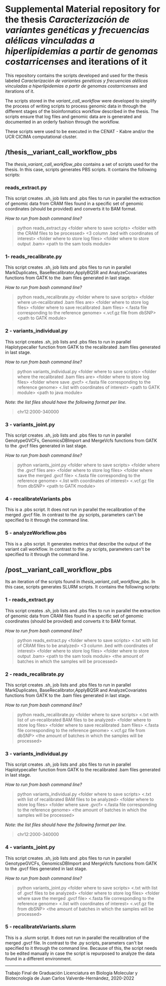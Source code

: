 # Supplemental Material repository for the thesis *Caracterización de variantes genéticas y frecuencias alélicas vinculadas a hiperlipidemias a partir de genomas costarricenses* and iterations of it

This repository contains the scripts developed and used for the thesis labeled *Caracterización de variantes genéticas y frecuencias alélicas vinculadas a hiperlipidemias a partir de genomas costarricenses* and iterations of it. 

The scripts stored in the *variant_call_workflow* were developed to simplify the process of writing scripts to process genomic data in through the different stages of the bioinformatics workflow described in the thesis. The scripts ensure that log files and genomic data are is generated and documented in an orderly fashion through the workflow.

These scripts were used to be executed in the CENAT - Kabre and/or the UCR CICIMA computational cluster.

## **/thesis__variant_call_workflow_pbs**
The *thesis_variant_call_workflow_pbs* contains a set of scripts used for the thesis. In this case, scripts generates PBS scripts. It contains the following scripts:
### reads_extract.py

This script creates .sh, job lists and .pbs files to run in parallel the extraction of genomic data from CRAM files found in a specific set of genomic coordinates (should be provided) and converts it to BAM format.

*How to run from bash command line?*

> python reads_extract.py \<folder where to save scripts\> \<folder with the CRAM files to be processed\> \<3 column .bed with coordinates of interest\> \<folder where to store log files\> \<folder where to store output .bam\> \<path to the sam tools module\>

 ### 1- **reads_recalibrate.py**

This script creates .sh, job lists and .pbs files to run in parallel MarkDuplicates, BaseRecalibrator,ApplyBQSR and AnalyzeCovariates functions from GATK to the .bam files generated in last stage.

*How to run from bash command line?*

> python reads_recalibrate.py \<folder where to save scripts\> \<folder where un-recalibrated .bam files are\> \<folder where to store log files\> \<folder where to save recalibrated .bam files\> \<.fasta file corresponding to the reference genome\> \<.vcf.gz file from dbSNP\> \<path to GATK module\>

 ### 2 - **variants_individual.py**

This script creates .sh, job lists and .pbs files to run in parallel Haplotypecaller function from GATK to the recalibrated .bam files generated in last stage.

*How to run from bash command line?*

> python variants_individual.py \<folder where to save scripts\> \<folder where the recalibrated .bam files are\> \<folder where to store log files\> \<folder where save .gvcf\>  \<.fasta file corresponding to the reference genome\> \<.list with coordinates of interest\> \<path to GATK module\> \<path to java module\>

*Note: the list files should have the following format per line.*

> chr12:2000-340000

### 3 - **variants_joint.py**

This script creates .sh, job lists and .pbs files to run in parallel GenotypeGVCFs, GenomicsDBImport and MergeVcfs functions from GATK to the .gvcf files generated in last stage.

*How to run from bash command line?*

> python variants_joint.py \<folder where to save scripts\> \<folder where the .gvcf files are\> \<folder where to store log files\> \<folder where save the merged .gvcf file\> \<.fasta file corresponding to the reference genome\> \<.list with coordinates of interest\> \<.vcf.gz file from dbSNP\> \<path to GATK module\>

### 4 - **recalibrateVariants.pbs**

This is a .pbs script. It does not run in parallel the recalibration of the merged .gvcf file. In contrast to the .py scripts, parameters can't be specified to it through the command line.

### 5 - **analyzeWorkflow.pbs**

This is a .pbs script. It generates metrics that describe the output of the variant call workflow. In contrast to the .py scripts, parameters can't be specified to it through the command line.

## **/post__variant_call_workflow_pbs**
Its an iteration of the scripts found in *thesis_variant_call_workflow_pbs*.  In this case, scripts generates SLURM scripts. It contains the following scripts:

### 1 - **reads_extract.py**

This script creates .sh, job lists and .pbs files to run in parallel the extraction of genomic data from CRAM files found in a specific set of genomic coordinates (should be provided) and converts it to BAM format.

*How to run from bash command line?*

> python reads_extract.py \<folder where to save scripts\> \<.txt with list of CRAM files to be analyzed\> \<3 column .bed with coordinates of interest\> \<folder where to store log files\> \<folder where to store output .bam\> \<path to the sam tools module\> \<the amount of batches in which the samples will be processed\>

 ### 2 - **reads_recalibrate.py**

This script creates .sh, job lists and .pbs files to run in parallel MarkDuplicates, BaseRecalibrator,ApplyBQSR and AnalyzeCovariates functions from GATK to the .bam files generated in last stage.

*How to run from bash command line?*

> python reads_recalibrate.py \<folder where to save scripts\> \<.txt with list of un-recalibrated BAM files to be analyzed\> \<folder where to store log files\> \<folder where to save recalibrated .bam files\> \<.fasta file corresponding to the reference genome\> \<.vcf.gz file from dbSNP\> \<the amount of batches in which the samples will be processed\>

 ### 3 - **variants_individual.py**

This script creates .sh, job lists and .pbs files to run in parallel Haplotypecaller function from GATK to the recalibrated .bam files generated in last stage.

*How to run from bash command line?*

> python variants_individual.py \<folder where to save scripts\> <.txt with list of recalibrated BAM files to be analyzed\> \<folder where to store log files\> \<folder where save .gvcf\>  \<.fasta file corresponding to the reference genome\> \<the amount of batches in which the samples will be processed\>

*Note: the list files should have the following format per line.*

> chr12:2000-340000

### 4 - **variants_joint.py**

This script creates .sh, job lists and .pbs files to run in parallel GenotypeGVCFs, GenomicsDBImport and MergeVcfs functions from GATK to the .gvcf files generated in last stage.

*How to run from bash command line?*

> python variants_joint.py \<folder where to save scripts\>  <.txt with list of .gvcf files to be analyzed\> \<folder where to store log files\> \<folder where save the merged .gvcf file\> \<.fasta file corresponding to the reference genome\> \<.list with coordinates of interest\> \<.vcf.gz file from dbSNP\> \<the amount of batches in which the samples will be processed\>

### 5 - **recalibrateVariants.slurm**

This is a .slurm script. It does not run in parallel the recalibration of the merged .gvcf file. In contrast to the .py scripts, parameters can't be specified to it through the command line. Because of this, the script needs to be edited manually in case the script is repurposed to analyze the data found in a different environment.

___
Trabajo Final de Graduación Licenciatura en Biología Molecular y Biotecnología de Juan Carlos Valverde-Hernández, 2020-2022